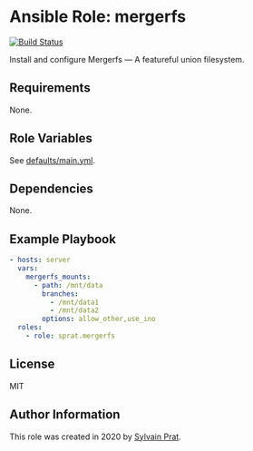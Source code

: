 Ansible Role: mergerfs
======================

[![Build Status](https://api.travis-ci.com/sprat/ansible-role-mergerfs.svg?branch=master)](https://travis-ci.com/sprat/ansible-role-mergerfs)

Install and configure Mergerfs — A featureful union filesystem.

Requirements
------------

None.

Role Variables
--------------

See [defaults/main.yml](defaults/main.yml).

Dependencies
------------

None.

Example Playbook
----------------

```yaml
- hosts: server
  vars:
    mergerfs_mounts:
      - path: /mnt/data
        branches:
          - /mnt/data1
          - /mnt/data2
        options: allow_other,use_ino
  roles:
    - role: sprat.mergerfs
```

License
-------

MIT

Author Information
------------------

This role was created in 2020 by [Sylvain Prat](https://github.com/sprat).
